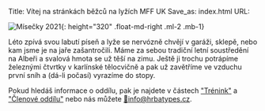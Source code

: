 Title: Vítej na stránkách běžců na lyžích MFF UK
Save_as: index.html
URL:

![Mísečky 2021]({static}/static/zima-2021-22/misecky.jpg){: height="320" .float-md-right .ml-2 .mb-1}

Léto zpívá svou labutí píseň a lyže se nervózně chvějí v garáži, sklepě, nebo kam jsme je na jaře zašantročili. Máme za sebou tradiční letní soustředění na Albeři a svalová hmota se už těší na zimu. Ještě ji trochu potrápíme železnými čtvrtky v karlínské tělocvičně a pak už zavětříme ve vzduchu první sníh a (dá-li počasí) vyrazíme do stopy.

Pokud hledáš informace o oddílu, pak je najdete v částech ["Trénink"](/trenink/) a ["Členové oddílu"](/clenove-oddilu/) nebo nás můžete [💌info@hrbatypes.cz](info@hrbatypes.cz).

